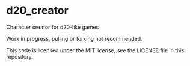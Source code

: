 # d20_creator
Character creator for d20-like games

Work in progress, pulling or forking not recommended.

This code is licensed under the MIT license, see the LICENSE file in this repository.
